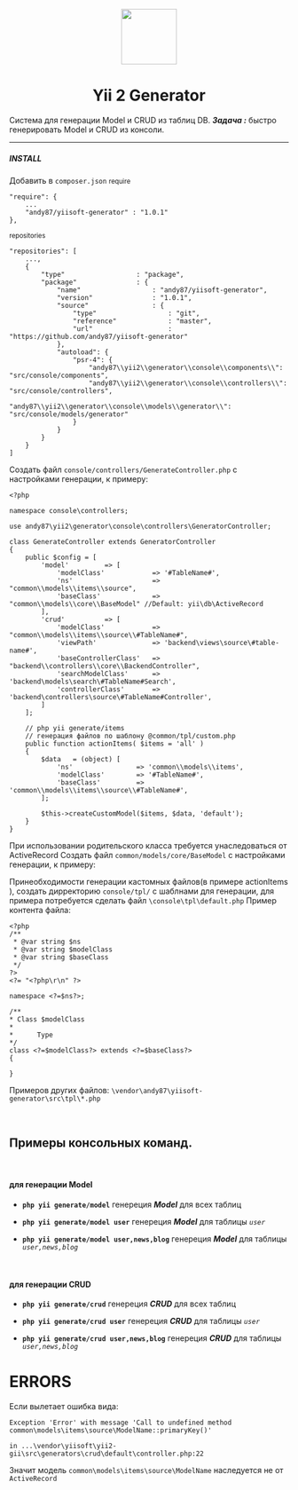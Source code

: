 <p align="center">
    <a href="https://github.com/yiisoft" target="_blank">
        <img src="https://avatars0.githubusercontent.com/u/993323" height="100px">
    </a>
    <h1 align="center">Yii 2 Generator</h1>
</p>

Система для генерации Model и CRUD из таблиц DB.
***Задача :*** быстро генерировать Model и CRUD из консоли.
<hr>

##### INSTALL
Добавить в `composer.json`
<small>require</small>
```
"require": {
    ...
    "andy87/yiisoft-generator" : "1.0.1"
},
```
<small>repositories</small>
```
"repositories": [
    ...,
    {
        "type"                  : "package",
        "package"               : {
            "name"                  : "andy87/yiisoft-generator",
            "version"               : "1.0.1",
            "source"                : {
                "type"                  : "git",
                "reference"             : "master",
                "url"                   : "https://github.com/andy87/yiisoft-generator"
            },
            "autoload": {
                "psr-4": {
                    "andy87\\yii2\\generator\\console\\components\\": "src/console/components",
                    "andy87\\yii2\\generator\\console\\controllers\\": "src/console/controllers",
                    "andy87\\yii2\\generator\\console\\models\\generator\\": "src/console/models/generator"
                }
            }
        }
    }
]
```

Создать файл `console/controllers/GenerateController.php`
с настройками генерации, к примеру:
```
<?php

namespace console\controllers;

use andy87\yii2\generator\console\controllers\GeneratorController;

class GenerateController extends GeneratorController
{
    public $config = [
        'model'         => [
            'modelClass'            => '#TableName#',
            'ns'                    => "common\\models\\items\\source",
            'baseClass'             => "common\\models\\core\\BaseModel" //Default: yii\db\ActiveRecord
        ],
        'crud'          => [
            'modelClass'            => "common\\models\\items\\source\\#TableName#",
            'viewPath'              => 'backend\views\source\#table-name#',
            'baseControllerClass'   => "backend\\controllers\\core\\BackendController",
            'searchModelClass'      => 'backend\models\search\#TableName#Search',
            'controllerClass'       => 'backend\controllers\source\#TableName#Controller',
        ]
    ];

    // php yii generate/items
    // генерация файлов по шаблону @common/tpl/custom.php
    public function actionItems( $items = 'all' )
    {
        $data   = (object) [
            'ns'                => 'common\\models\\items',
            'modelClass'        => '#TableName#',
            'baseClass'         => 'common\\models\\items\\source\\#TableName#',
        ];

        $this->createCustomModel($items, $data, 'default');
    }
}
```
При использовании родительского класса требуется унаследоваться от ActiveRecord
Создать файл `common/models/core/BaseModel`
с настройками генерации, к примеру:

Принеобходимости генерации кастомных файлов(в примере actionItems ), создать дирректорию
`console/tpl/`
с шаблнами для генерации, для примера потребуется сделать файл  `\console\tpl\default.php`
Пример контента файла:
```
<?php
/**
 * @var string $ns
 * @var string $modelClass
 * @var string $baseClass
 */
?>
<?= "<?php\r\n" ?>

namespace <?=$ns?>;

/**
* Class $modelClass
*
*      Type
*/
class <?=$modelClass?> extends <?=$baseClass?>
{

}
```
Примеров других файлов: `\vendor\andy87\yiisoft-generator\src\tpl\*.php`

<br>

## Примеры консольных команд.
<br>

#### для генерации **Model**

- **`php yii generate/model`**
генереция ***Model*** для всех таблиц

- **`php yii generate/model user`**
генереция ***Model*** для таблицы *`user`*

- **`php yii generate/model user,news,blog`**
генереция ***Model*** для таблицы *`user,news,blog`*

<br>

#### для генерации **СRUD**

- **`php yii generate/crud`**
генереция ***СRUD*** для всех таблиц

- **`php yii generate/crud user`**
генереция ***СRUD*** для таблицы *`user`*

- **`php yii generate/crud user,news,blog`**
генереция ***СRUD*** для таблицы *`user,news,blog`*



# ERRORS

Если вылетает ошибка вида:
```
Exception 'Error' with message 'Call to undefined method common\models\items\source\ModelName::primaryKey()'

in ...\vendor\yiisoft\yii2-gii\src\generators\crud\default\controller.php:22
```
Значит модель `common\models\items\source\ModelName` наследуется не от `ActiveRecord`
